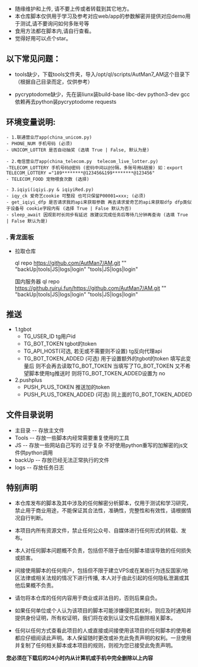 

- 随缘维护和上传, 请不要上传或者转载到其它地方。
- 本仓库脚本仅供用于学习及参考对应web/app的参数解密并提供对应demo用于测试,请不要询问如何多账号等
- 食用方法都在脚本内,请自行查看。
- 觉得好用可以点个star。


## 以下常见问题：

- tools缺少，下载tools文件夹，导入/opt/ql/scripts/AutMan7_AM这个目录下（根据自己目录而定，仅供参考）

- pycryptodome缺少，先在装liunx装build-base libc-dev python3-dev gcc 依赖再去python装pycryptodome requests 

## 环境变量说明:
    - 1.联通营业厅app(china_unicom.py)
    - PHONE_NUM 手机号码 (必须)
    - UNICOM_LOTTER 是否自动抽奖 (选填 True | False, 默认为是)
    
    - 2.电信营业厅app(china_telecom.py  telecom_live_lotter.py)
    -TELECOM_LOTTERY 手机号码@密码 (密码中间以@分隔，多账号用&链接) 如：export TELECOM_LOTTERY ="189********@123456&199********@123456"
    - TELECOM_FOOD 宠物喂食次数 (选择)
    
    - 3.iqiyi(iqiyi.py & iqiyiRed.py)
    - iqy_ck 爱奇艺cookie 可整段 也可只保留P00001=xxx; (必须)
    - get_iqiyi_dfp 是否请求我的api来获取参数 再去请求爱奇艺的api来获取dfp dfp类似于设备号 cookie字段内有 (选择 True | False 默认为否)
    - sleep_await 因观影时长同步有延迟 故建议完成任务后等待几分钟再查询 (选填 True | False 默认为是)
    
### . 青龙面板
- 拉取仓库
 
  ql repo https://github.com/AutMan7/AM.git "" "backUp|tools|JS|logs|login"  "tools|JS|logs|login"
  
  国内服务器
  ql repo https://github.ruirui.fun/https://github.com/AutMan7/AM.git "" "backUp|tools|JS|logs|login"  "tools|JS|logs|login"




## 推送 
  - 1.tgbot 
    - TG_USER_ID  tg用户id
    - TG_BOT_TOKEN tgbot的token
    - TG_API_HOST(可选, 若无或不需要则不设置) tg反向代理api
    - TG_BOT_TOKEN_ADDED (可选) 用于设置额外的tgbot的token 填写此变量后 则不会再去读取TG_BOT_TOKEN 当填写了TG_BOT_TOKEN 又不希望脚本使用tg推送时 则将TG_BOT_TOKEN_ADDED设置为 no
  - 2.pushplus
    - PUSH_PLUS_TOKEN 推送加的token
    - PUSH_PLUS_TOKEN_ADDED (可选) 同上面的TG_BOT_TOKEN_ADDED

## 文件目录说明
- 主目录 -- 存放主文件
- Tools -- 存放一些脚本内经常需要重复使用的工具
- JS -- 存放一些网站自己写的 过于复杂 不好使用python重写的加解密的js文件供python调用
- backUp -- 存放已经无法正常执行的文件
- logs -- 存放任务日志
## 特别声明

- 本仓库发布的脚本及其中涉及的任何解密分析脚本，仅用于测试和学习研究，禁止用于商业用途，不能保证其合法性，准确性，完整性和有效性，请根据情况自行判断。

- 本项目内所有资源文件，禁止任何公众号、自媒体进行任何形式的转载、发布。

- 本人对任何脚本问题概不负责，包括但不限于由任何脚本错误导致的任何损失或损害。

- 间接使用脚本的任何用户，包括但不限于建立VPS或在某些行为违反国家/地区法律或相关法规的情况下进行传播, 本人对于由此引起的任何隐私泄漏或其他后果概不负责。

- 请勿将本仓库的任何内容用于商业或非法目的，否则后果自负。

- 如果任何单位或个人认为该项目的脚本可能涉嫌侵犯其权利，则应及时通知并提供身份证明，所有权证明，我们将在收到认证文件后删除相关脚本。

- 任何以任何方式查看此项目的人或直接或间接使用该项目的任何脚本的使用者都应仔细阅读此声明。本人保留随时更改或补充此免责声明的权利。一旦使用并复制了任何相关脚本或本项目的规则，则视为您已接受此免责声明。

**您必须在下载后的24小时内从计算机或手机中完全删除以上内容**
